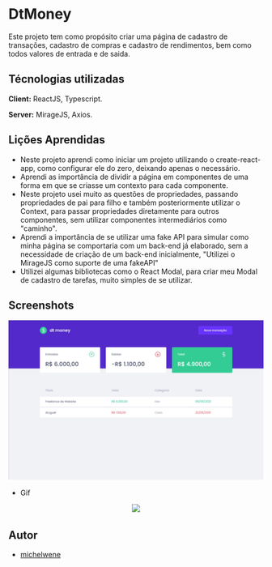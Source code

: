 
# DtMoney

Este projeto tem como propósito criar uma página de cadastro de transações, cadastro de compras e cadastro de rendimentos, bem como todos valores de entrada e de saida.


## Técnologias utilizadas

**Client:** ReactJS, Typescript.

**Server:** MirageJS, Axios.





## Lições Aprendidas

- Neste projeto aprendi como iniciar um projeto utilizando o create-react-app, como configurar ele do zero, deixando apenas o necessário.
- Aprendi as importância de dividir a página em componentes de uma forma em que se criasse um contexto para cada componente.
- Neste projeto usei muito as questões de propriedades, passando propriedades de pai para filho e também posteriormente utilizar o Context, para passar propriedades diretamente para outros componentes, sem utilizar componentes intermediários como "caminho".
- Aprendi a importância de se utilizar uma fake API para simular como minha página se comportaria com um back-end já elaborado, sem a necessidade de criação de um back-end inicialmente, "Utilizei o MirageJS como suporte de uma fakeAPI"
- Utilizei algumas bibliotecas como o React Modal, para criar meu Modal de cadastro de tarefas, muito simples de se utilizar.



## Screenshots

![Desktop](./src/assets/desktop.png)
- Gif
<p  align="center" >
<img src="./src/assets/DtMoney.gif">
</p>

## Autor

- [michelwene](https://www.linkedin.com/in/michelwene/)


